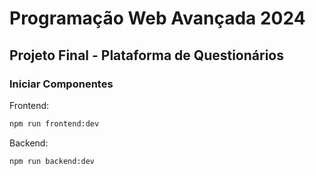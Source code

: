 # Programação Web Avançada 2024 
## Projeto Final - Plataforma de Questionários

### Iniciar Componentes

Frontend:

```sh
npm run frontend:dev
```

Backend:

```sh
npm run backend:dev
```
